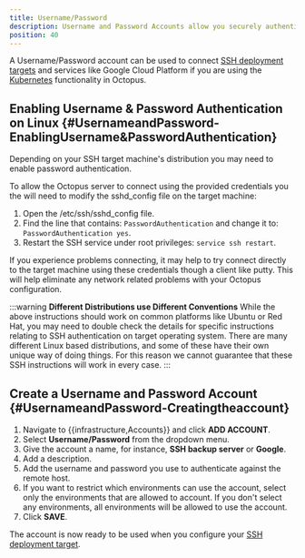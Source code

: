 ```yaml
---
title: Username/Password
description: Username and Password Accounts allow you securely authenticate with different services.
position: 40
---
```


A Username/Password account can be used to connect [SSH deployment targets](/docs/infrastructure/deployment-targets/linux/index.md) and services like Google Cloud Platform if you are using the [Kubernetes](/docs/deployment-examples/kubernetes-deployments/index.md) functionality in Octopus.

## Enabling Username & Password Authentication on Linux {#UsernameandPassword-EnablingUsername&amp;PasswordAuthentication}

Depending on your SSH target machine's distribution you may need to enable password authentication.

To allow the Octopus server to connect using the provided credentials you the will need to modify the sshd\_config file on the target machine:

1. Open the /etc/ssh/sshd_config file.
1. Find the line that contains: `PasswordAuthentication` and change it to: `PasswordAuthentication yes`.
1. Restart the SSH service under root privileges: `service ssh restart`.

If you experience problems connecting, it may help to try connect directly to the target machine using these credentials though a client like putty. This will help eliminate any network related problems with your Octopus configuration.

:::warning
**Different Distributions use Different Conventions**
While the above instructions should work on common platforms like Ubuntu or Red Hat, you may need to double check the details for specific instructions relating to SSH authentication on target operating system. There are many different Linux based distributions, and some of these have their own unique way of doing things. For this reason we cannot guarantee that these SSH instructions will work in every case.
:::

## Create a Username and Password Account {#UsernameandPassword-Creatingtheaccount}

1. Navigate to {{infrastructure,Accounts}} and click **ADD ACCOUNT**.
1. Select **Username/Password** from the dropdown menu.
1. Give the account a name, for instance, **SSH backup server** or **Google**.
1. Add a description.
1. Add the username and password you use to authenticate against the remote host.
1. If you want to restrict which environments can use the account, select only the environments that are allowed to account. If you don't select any environments, all environments will be allowed to use the account.
1. Click **SAVE**.

The account is now ready to be used when you configure your [SSH deployment target](/docs/infrastructure/deployment-targets/linux/index.md).
